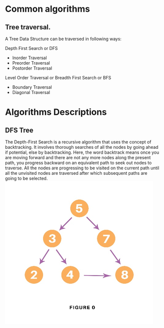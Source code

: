 # Common algorithms

## Tree traversal.

A Tree Data Structure can be traversed in following ways:

Depth First Search or DFS

- Inorder Traversal
- Preorder Traversal
- Postorder Traversal

Level Order Traversal or Breadth First Search or BFS

- Boundary Traversal
- Diagonal Traversal

# Algorithms Descriptions

## DFS Tree

The Depth-First Search is a recursive algorithm that uses the concept of backtracking. It involves thorough searches of all the nodes by going ahead if potential, else by backtracking. Here, the word backtrack means once you are moving forward and there are not any more nodes along the present path, you progress backward on an equivalent path to seek out nodes to traverse. All the nodes are progressing to be visited on the current path until all the unvisited nodes are traversed after which subsequent paths are going to be selected.
![Graph](graph.png)

